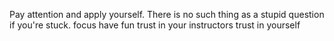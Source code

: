Pay attention and apply yourself.
There is no such thing as a stupid question if you're stuck.
focus
have fun
trust in your instructors
trust in yourself
